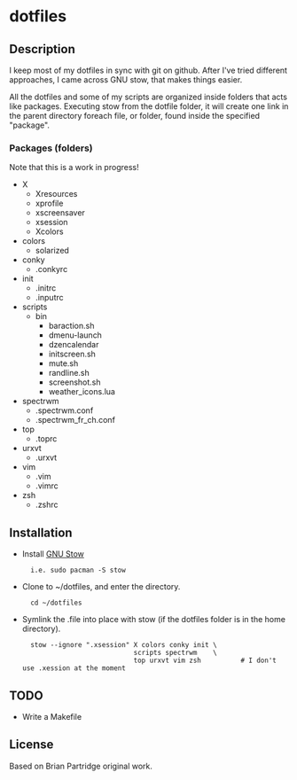 dotfiles
========

## Description

I keep most of my dotfiles in sync with git on github. After I've tried different approaches, 
I came across GNU stow, that makes things easier.

All the dotfiles and some of my scripts are organized inside folders that acts like packages.
Executing stow from the dotfile folder, it will create one link in the parent directory foreach 
file, or folder, found inside the specified "package".

### Packages (folders)

Note that this is a work in progress!

- X
   - Xresources
   - xprofile
   - xscreensaver
   - xsession
   - Xcolors
- colors
   - solarized
- conky
   - .conkyrc
- init
   - .initrc
   - .inputrc
- scripts
   - bin
      - baraction.sh
      - dmenu-launch
      - dzencalendar
      - initscreen.sh
      - mute.sh
      - randline.sh
      - screenshot.sh
      - weather_icons.lua
- spectrwm
   - .spectrwm.conf
   - .spectrwm_fr_ch.conf
- top
   - .toprc
- urxvt
   - .urxvt
- vim
   - .vim
   - .vimrc
- zsh
   - .zshrc

## Installation

- Install [GNU Stow](http://www.gnu.org/software/stow/)

        i.e. sudo pacman -S stow

- Clone to ~/dotfiles, and enter the directory.

        cd ~/dotfiles

- Symlink the .file into place with stow (if the dotfiles folder is in the home directory).

        stow --ignore ".xsession" X colors conky init \
                                  scripts spectrwm    \
                                  top urxvt vim zsh          # I don't use .xession at the moment

## TODO

- Write a Makefile

## License

Based on Brian Partridge original work.

